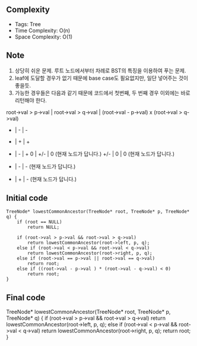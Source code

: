 ## Complexity
* Tags: Tree
* Time Complexity: O(n)
* Space Complexity: O(1)

## Note
1. 상당히 쉬운 문제. 루트 노드에서부터 차례로 BST의 특징을 이용하여 푸는 문제.
2. leaf에 도달할 경우가 없기 때문에 base case도 필요없지만, 일단 넣어주는 것이 좋을듯.
3. 가능한 경우들은 다음과 같기 때문에 코드에서 첫번째, 두 번째 경우 이외에는 바로 리턴해야 한다. 

root->val > p->val | root->val > q->val | (root->val - p->val) x (root->val > q->val)
- | - | -
+ | + | +
- | - | +
0 | +/- | 0 (현재 노드가 답니다.)
+/- | 0 | 0 (현재 노드가 답니다.)
+ | - | - (현재 노드가 답니다.)
- | + | - (현재 노드가 답니다.)


## Initial code
```
TreeNode* lowestCommonAncestor(TreeNode* root, TreeNode* p, TreeNode* q) {
    if (root == NULL)
        return NULL;

    if (root->val > p->val && root->val > q->val)
        return lowestCommonAncestor(root->left, p, q);
    else if (root->val < p->val && root->val < q->val)
        return lowestCommonAncestor(root->right, p, q);
    else if (root->val == p->val || root->val == q->val)
        return root;
    else if ((root->val - p->val ) * (root->val - q->val) < 0)
        return root;
}
```

## Final code
TreeNode* lowestCommonAncestor(TreeNode* root, TreeNode* p, TreeNode* q) {
    if (root->val > p->val && root->val > q->val)
        return lowestCommonAncestor(root->left, p, q);
    else if (root->val < p->val && root->val < q->val)
        return lowestCommonAncestor(root->right, p, q);
    return root;
}
```
